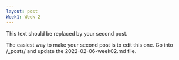 ```yaml
---
layout: post
Week1: Week 2
---
```



This text should be replaced by your second post.

The easiest way to make your second post is to edit this one.
Go into /_posts/ and update the 2022-02-06-week02.md file.
